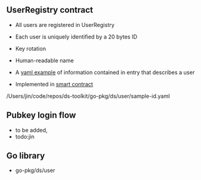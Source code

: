


## UserRegistry contract
- All users are registered in UserRegistry
- Each user is uniquely identified by a 20 bytes ID
- Key rotation
- Human-readable name

- A [yaml example](yam-examples/sample-id.yaml) of information contained in entry that describes a user 
- Implemented in [smart contract](../npm-pkg/contracts-identity)

/Users/jin/code/repos/ds-toolkit/go-pkg/ds/user/sample-id.yaml

## Pubkey login flow

- to be added, 
- todo:jin




## Go library
- go-pkg/ds/user
